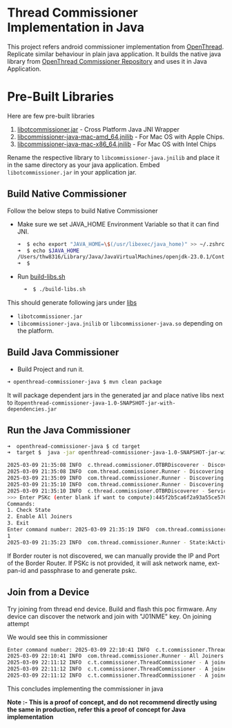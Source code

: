 # Thread Commissioner Implementation in Java

This project refers android commissioner implementation from [OpenThread](https://github.com/openthread/ot-commissioner/tree/main/android). Replicate similar behaviour 
in plain java application. It builds the native java library from [OpenThread Commissioner Repository](https://github.com/openthread/ot-commissioner) and uses it in Java Application.

# Pre-Built Libraries
Here are few pre-built libraries  
1. [libotcommissioner.jar](pre-built/libotcommissioner.jar) - Cross Platform Java JNI Wrapper
2. [libcommissioner-java-mac-amd_64.jnilib](pre-built/libcommissioner-java-mac-amd_64.jnilib) - For Mac OS with Apple Chips.   
2. [libcommissioner-java-mac-x86_64.jnilib](pre-built/libcommissioner-java-mac-x86_64.jnilib) - For Mac OS with Intel Chips

Rename the respective library to `libcommissioner-java.jnilib` and place it in the same directory as your java application. Embed `libotcommissioner.jar` in your application jar. 

## Build Native Commissioner
Follow the below steps to build Native Commissioner

- Make sure we set JAVA_HOME Environment Variable so that it can find JNI.

    ```bash 
    ➜  $ echo export "JAVA_HOME=\$(/usr/libexec/java_home)" >> ~/.zshrc
    ➜  $ echo $JAVA_HOME
    /Users/thw8316/Library/Java/JavaVirtualMachines/openjdk-23.0.1/Contents/Home  
    ➜  $  
    ```

- Run [build-libs.sh](build-libs.sh) 

  ```bash 
    ➜  $ ./build-libs.sh
  ```
This should generate following jars under [libs](libs)
- `libotcommissioner.jar`
- `libcommissioner-java.jnilib` or `libcommissioner-java.so` depending on the platform. 

## Build Java Commissioner

- Build Project and run it.
```bash
➜ openthread-commissioner-java $ mvn clean package
```
It will package dependent jars in the generated jar and place native libs next to it`openthread-commissioner-java-1.0-SNAPSHOT-jar-with-dependencies.jar`

## Run the Java Commissioner

```bash
➜  openthread-commissioner-java $ cd target  
➜  target $  java -jar openthread-commissioner-java-1.0-SNAPSHOT-jar-with-dependencies.jar 

2025-03-09 21:35:08 INFO  c.thread.commissioner.OTBRDiscoverer - Discovering Border Router at _meshcop._udp.local.
2025-03-09 21:35:08 INFO  com.thread.commissioner.Runner - Discovering Border Router...1
2025-03-09 21:35:09 INFO  com.thread.commissioner.Runner - Discovering Border Router...2
2025-03-09 21:35:10 INFO  com.thread.commissioner.Runner - Discovering Border Router...3
2025-03-09 21:35:10 INFO  c.thread.commissioner.OTBRDiscoverer - Service resolved: 172.20.10.9:49154 OpenThreadDemo 1111111122222222
>>> Enter PSKc (enter blank if want to compute):445f2b5ca6f2a93a55ce570a70efeecb
Commands:
1. Check State
2. Enable All Joiners
3. Exit
Enter command number: 2025-03-09 21:35:19 INFO  com.thread.commissioner.Runner - Commissioner connected successfully!
1
2025-03-09 21:35:23 INFO  com.thread.commissioner.Runner - State:kActive

```

If Border router is not discovered, we can manually provide the IP and Port of the Border Router. If PSKc is not provided, 
it will ask network name, ext-pan-id and passphrase to and generate pskc. 

## Join from a Device

Try joining from thread end device. Build and flash this poc firmware.
Any device can discover the network and join with "J01NME" key. On joining attempt

We would see this in commissioner


```bash
Enter command number: 2025-03-09 22:10:41 INFO  c.t.commissioner.ThreadCommissioner - enableAllJoiners - steeringData=ffffffffffffffffffffffffffffffff A joiner (ID=af5570f5a1810b7a)
2025-03-09 22:10:41 INFO  com.thread.commissioner.Runner - All Joiners are accepted at PSKD:J01NME
2025-03-09 22:11:12 INFO  c.t.commissioner.ThreadCommissioner - A joiner (ID=ca666d7873988c66) is requesting commissioning
2025-03-09 22:11:12 INFO  c.t.commissioner.ThreadCommissioner - A joiner (ID=ca666d7873988c66) is connected with OK
2025-03-09 22:11:12 INFO  c.t.commissioner.ThreadCommissioner - A joiner (ID=ca666d7873988c66) is finalizing

```

This concludes implementing the commissioner in java   

**Note :- This is a proof of concept, and do not recommend directly using the same in production, refer this a proof of concept for Java implementation** 

